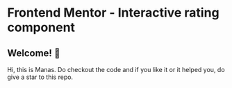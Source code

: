 # Frontend Mentor - Interactive rating component

## Welcome! 👋

Hi, this is Manas. Do checkout the code and if you like it or it helped you, do give a star to this repo.

